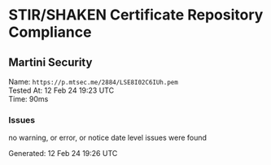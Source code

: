 # STIR/SHAKEN Certificate Repository Compliance

## Martini Security

Name: `https://p.mtsec.me/2884/LSE8I02C6IUh.pem`\
Tested At: 12 Feb 24 19:23 UTC\
Time: 90ms

### Issues

no warning, or error, or notice date level issues were found

Generated: 12 Feb 24 19:26 UTC
